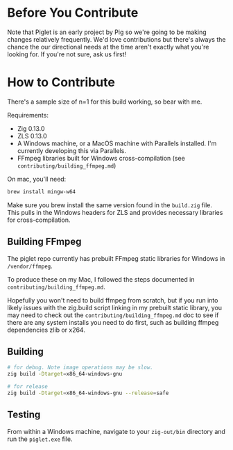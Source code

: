 # Before You Contribute

Note that Piglet is an early project by Pig so we're going to be making changes relatively frequently. We'd love contributions but there's always the chance the our directional needs at the time aren't exactly what you're looking for. If you're not sure, ask us first!

# How to Contribute

There's a sample size of n=1 for this build working, so bear with me.

Requirements:
- Zig 0.13.0
- ZLS 0.13.0
- A Windows machine, or a MacOS machine with Parallels installed. I'm currently developing this via Parallels.
- FFmpeg libraries built for Windows cross-compilation (see `contributing/building_ffmpeg.md`)

On mac, you'll need:
```bash
brew install mingw-w64
```
Make sure you brew install the same version found in the `build.zig` file.
This pulls in the Windows headers for ZLS and provides necessary libraries for cross-compilation.

## Building FFmpeg
The piglet repo currently has prebuilt FFmpeg static libraries for Windows in `/vendor/ffmpeg`.

To produce these on my Mac, I followed the steps documented in `contributing/building_ffmpeg.md`.

Hopefully you won't need to build ffmpeg from scratch, but if you run into likely issues with the zig.build script linking in my prebuilt static library, you may need to check out the `contributing/building_ffmpeg.md` doc to see if there are any system installs you need to do first, such as building ffmpeg dependencies zlib or x264.

## Building
```bash
# for debug. Note image operations may be slow.
zig build -Dtarget=x86_64-windows-gnu

# for release
zig build -Dtarget=x86_64-windows-gnu --release=safe
```

## Testing
From within a Windows machine, navigate to your `zig-out/bin` directory and run the `piglet.exe` file.